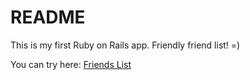 # README

This is my first Ruby on Rails app. Friendly friend list! =)

You can try here: [Friends List](https://railsfriendsv2.herokuapp.com/)
